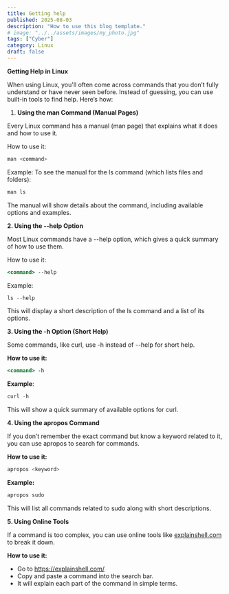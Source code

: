 ```yaml
---
title: Getting help
published: 2025-08-03
description: "How to use this blog template."
# image: "../../assets/images/my_photo.jpg"
tags: ["Cyber"]
category: Linux
draft: false
---
```


**Getting Help in Linux** 

When using Linux, you'll often come across commands that you don’t fully understand or have never seen before. Instead of guessing, you can use built-in tools to find help. Here’s how:

1. **Using the man Command (Manual Pages)**

Every Linux command has a manual (man page) that explains what it does and how to use it.

How to use it:

```jsx
man <command>
```

Example: To see the manual for the ls command (which lists files and folders):

```jsx
man ls
```

The manual will show details about the command, including available options and examples.

**2. Using the --help Option**

Most Linux commands have a --help option, which gives a quick summary of how to use them.

How to use it:

```jsx
<command> --help
```

Example:

```jsx
ls --help
```

This will display a short description of the ls command and a list of its options.

**3. Using the -h Option (Short Help)**

Some commands, like curl, use -h instead of --help for short help.

**How to use it:**

```jsx
<command> -h
```

**Example**:

```jsx
curl -h
```

This will show a quick summary of available options for curl.

**4. Using the apropos Command**

If you don’t remember the exact command but know a keyword related to it, you can use apropos to search for commands.

**How to use it:**

```jsx
apropos <keyword>
```

**Example:**

```jsx
apropos sudo
```

This will list all commands related to sudo along with short descriptions.

**5. Using Online Tools**

If a command is too complex, you can use online tools like [explainshell.com](http://explainshell.com/) to break it down.

**How to use it:**

- Go to <https://explainshell.com/>
- Copy and paste a command into the search bar.
- It will explain each part of the command in simple terms.